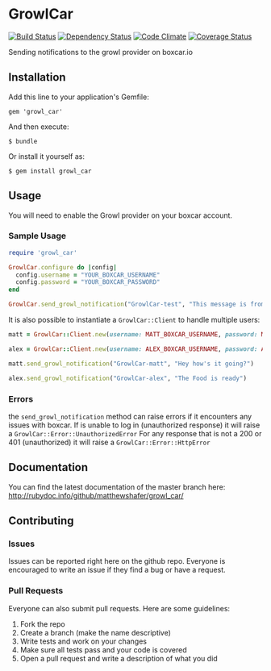# GrowlCar
[![Build Status](https://travis-ci.org/matthewshafer/growl_car.png?branch=master)](https://travis-ci.org/matthewshafer/growl_car)
[![Dependency Status](https://gemnasium.com/matthewshafer/growl_car.png)](https://gemnasium.com/matthewshafer/growl_car)
[![Code Climate](https://codeclimate.com/github/matthewshafer/growl_car.png)](https://codeclimate.com/github/matthewshafer/growl_car)
[![Coverage Status](https://coveralls.io/repos/matthewshafer/growl_car/badge.png?branch=master)](https://coveralls.io/r/matthewshafer/growl_car)

Sending notifications to the growl provider on boxcar.io

## Installation

Add this line to your application's Gemfile:

    gem 'growl_car'

And then execute:

    $ bundle

Or install it yourself as:

    $ gem install growl_car

## Usage

You will need to enable the Growl provider on your boxcar account.

### Sample Usage

```ruby
require 'growl_car'

GrowlCar.configure do |config|
  config.username = "YOUR_BOXCAR_USERNAME"
  config.password = "YOUR_BOXCAR_PASSWORD"
end

GrowlCar.send_growl_notification("GrowlCar-test", "This message is from GrowlCar")
```

It is also possible to instantiate a ``` GrowlCar::Client ``` to handle multiple users:

```ruby
matt = GrowlCar::Client.new(username: MATT_BOXCAR_USERNAME, password: MATT_BOXCAR_PASSWORD)

alex = GrowlCar::Client.new(username: ALEX_BOXCAR_USERNAME, password: ALEX_BOXCAR_PASSWORD)

matt.send_growl_notification("GrowlCar-matt", "Hey how's it going?")

alex.send_growl_notification("GrowlCar-alex", "The Food is ready")
```

### Errors

the ``` send_growl_notification ``` method can raise errors if it encounters any issues with boxcar.
If is unable to log in (unauthorized response) it will raise a ``` GrowlCar::Error::UnauthorizedError ```
For any response that is not a 200 or 401 (unauthorized) it will raise a ``` GrowlCar::Error::HttpError ```

## Documentation

You can find the latest documentation of the master branch here: http://rubydoc.info/github/matthewshafer/growl_car/

## Contributing

### Issues

Issues can be reported right here on the github repo.
Everyone is encouraged to write an issue if they find a bug or have a request.

### Pull Requests

Everyone can also submit pull requests.  Here are some guidelines:

1. Fork the repo
2. Create a branch (make the name descriptive)
3. Write tests and work on your changes
4. Make sure all tests pass and your code is covered
5. Open a pull request and write a description of what you did